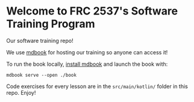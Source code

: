# Welcome to FRC 2537's Software Training Program

Our software training repo!

We use [mdbook](https://rust-lang.github.io/mdBook/index.html) for hosting our training so anyone can access it! 

To run the book locally, [install mdbook](https://rust-lang.github.io/mdBook/guide/installation.html) and launch the book with:
```
mdbook serve --open ./book
```

Code exercises for every lesson are in the `src/main/kotlin/` folder in this repo. Enjoy!
